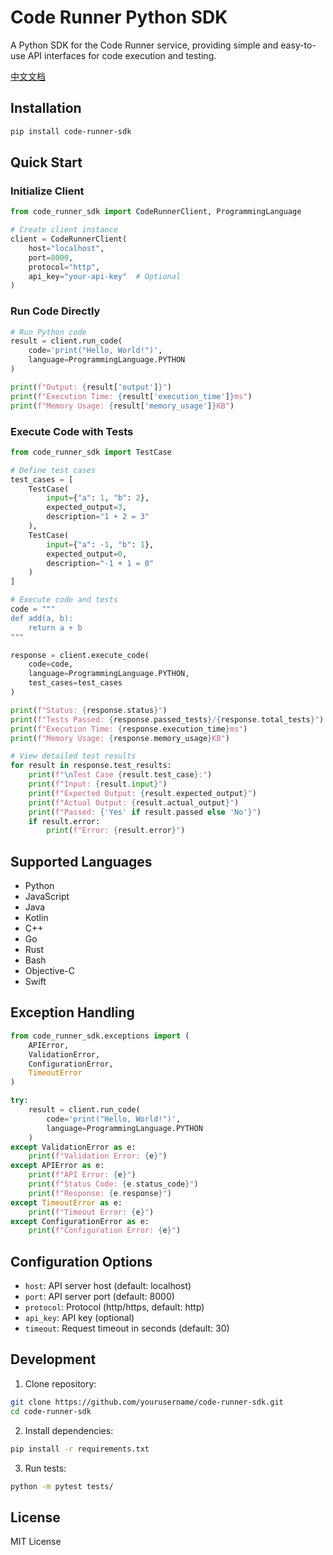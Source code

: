 # Code Runner Python SDK

A Python SDK for the Code Runner service, providing simple and easy-to-use API interfaces for code execution and testing.

[中文文档](README_zh.md)

## Installation

```bash
pip install code-runner-sdk
```

## Quick Start

### Initialize Client

```python
from code_runner_sdk import CodeRunnerClient, ProgrammingLanguage

# Create client instance
client = CodeRunnerClient(
    host="localhost",
    port=8000,
    protocol="http",
    api_key="your-api-key"  # Optional
)
```

### Run Code Directly

```python
# Run Python code
result = client.run_code(
    code='print("Hello, World!")',
    language=ProgrammingLanguage.PYTHON
)

print(f"Output: {result['output']}")
print(f"Execution Time: {result['execution_time']}ms")
print(f"Memory Usage: {result['memory_usage']}KB")
```

### Execute Code with Tests

```python
from code_runner_sdk import TestCase

# Define test cases
test_cases = [
    TestCase(
        input={"a": 1, "b": 2},
        expected_output=3,
        description="1 + 2 = 3"
    ),
    TestCase(
        input={"a": -1, "b": 1},
        expected_output=0,
        description="-1 + 1 = 0"
    )
]

# Execute code and tests
code = """
def add(a, b):
    return a + b
"""

response = client.execute_code(
    code=code,
    language=ProgrammingLanguage.PYTHON,
    test_cases=test_cases
)

print(f"Status: {response.status}")
print(f"Tests Passed: {response.passed_tests}/{response.total_tests}")
print(f"Execution Time: {response.execution_time}ms")
print(f"Memory Usage: {response.memory_usage}KB")

# View detailed test results
for result in response.test_results:
    print(f"\nTest Case {result.test_case}:")
    print(f"Input: {result.input}")
    print(f"Expected Output: {result.expected_output}")
    print(f"Actual Output: {result.actual_output}")
    print(f"Passed: {'Yes' if result.passed else 'No'}")
    if result.error:
        print(f"Error: {result.error}")
```

## Supported Languages

- Python
- JavaScript
- Java
- Kotlin
- C++
- Go
- Rust
- Bash
- Objective-C
- Swift

## Exception Handling

```python
from code_runner_sdk.exceptions import (
    APIError,
    ValidationError,
    ConfigurationError,
    TimeoutError
)

try:
    result = client.run_code(
        code='print("Hello, World!")',
        language=ProgrammingLanguage.PYTHON
    )
except ValidationError as e:
    print(f"Validation Error: {e}")
except APIError as e:
    print(f"API Error: {e}")
    print(f"Status Code: {e.status_code}")
    print(f"Response: {e.response}")
except TimeoutError as e:
    print(f"Timeout Error: {e}")
except ConfigurationError as e:
    print(f"Configuration Error: {e}")
```

## Configuration Options

- `host`: API server host (default: localhost)
- `port`: API server port (default: 8000)
- `protocol`: Protocol (http/https, default: http)
- `api_key`: API key (optional)
- `timeout`: Request timeout in seconds (default: 30)

## Development

1. Clone repository:
```bash
git clone https://github.com/yourusername/code-runner-sdk.git
cd code-runner-sdk
```

2. Install dependencies:
```bash
pip install -r requirements.txt
```

3. Run tests:
```bash
python -m pytest tests/
```

## License

MIT License 